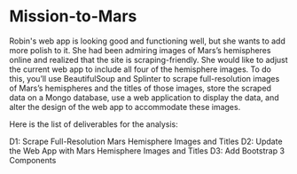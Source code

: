 # Mission-to-Mars
Robin's web app is looking good and functioning well, but she wants to add more polish to it. She had been admiring images of Mars’s hemispheres online and realized that the site is scraping-friendly. She would like to adjust the current web app to include all four of the hemisphere images. To do this, you’ll use BeautifulSoup and Splinter to scrape full-resolution images of Mars’s hemispheres and the titles of those images, store the scraped data on a Mongo database, use a web application to display the data, and alter the design of the web app to accommodate these images.

Here is the list of deliverables for the analysis:

D1: Scrape Full-Resolution Mars Hemisphere Images and Titles
D2: Update the Web App with Mars Hemisphere Images and Titles
D3: Add Bootstrap 3 Components
